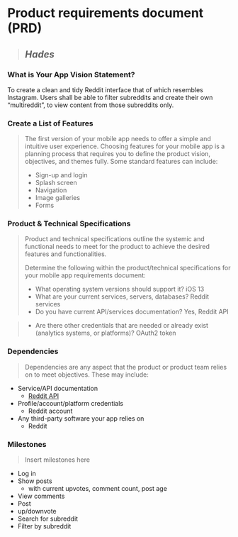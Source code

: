 # Product requirements document (PRD)

> ## *Hades*

### What is Your App Vision Statement?
To create a clean and tidy Reddit interface that of which resembles Instagram. Users shall be able to filter subreddits and create their own “multireddit”, to view content from those subreddits only.

### Create a List of Features
> The first version of your mobile app needs to offer a simple and intuitive user experience. Choosing features for your mobile app is a planning process that requires you to define the product vision, objectives, and themes fully. Some standard features can include:
>  * Sign-up and login
>  * Splash screen
>  * Navigation
> * Image galleries
> * Forms

### Product & Technical Specifications
> Product and technical specifications outline the systemic and functional needs to meet for the product to achieve the desired features and functionalities.
> 
> 
> Determine the following within the product/technical specifications for your mobile app requirements document:
> * What operating system versions should support it?
iOS 13
> * What are your current services, servers, databases?
Reddit services
> * Do you have current API/services documentation?
Yes, Reddit API

> * Are there other credentials that are needed or already exist (analytics systems, or platforms)?
OAuth2 token


### Dependencies
> Dependencies are any aspect that the product or product team relies on to meet objectives.
> These may include:
   * Service/API documentation
       - [Reddit API](https://www.reddit.com/dev/api/)
   * Profile/account/platform credentials
       - Reddit account
   * Any third-party software your app relies on
       - Reddit

### Milestones
> Insert milestones here
* Log in
* Show posts
	- with current upvotes, comment count, post age
* View comments
* Post
* up/downvote
* Search for subreddit
* Filter by subreddit
